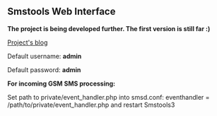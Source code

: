Smstools Web Interface
-----

**The project is being developed further. The first version is still far :)**

[Project's blog](http://smppi.net/)

Default username: **admin**

Default password: **admin**

**For incoming GSM SMS processing:**

Set path to private/event_handler.php into smsd.conf:
eventhandler = /path/to/private/event_handler.php
and restart Smstools3
